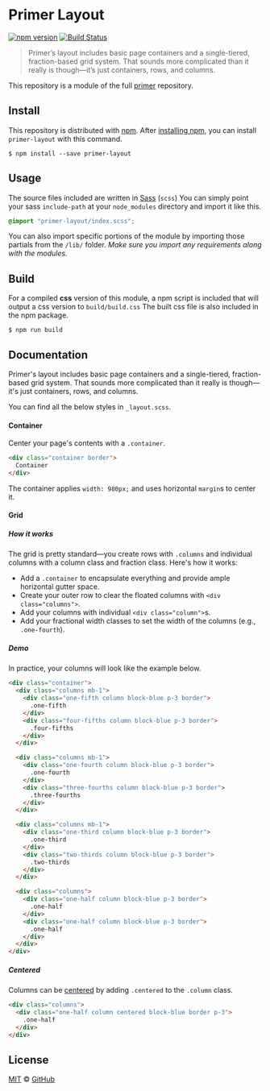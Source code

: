 # Primer Layout

[![npm version](https://img.shields.io/npm/v/primer-layout.svg)](https://www.npmjs.org/package/primer-layout)
[![Build Status](https://travis-ci.org/primer/primer.svg?branch=master)](https://travis-ci.org/primer/primer)

> Primer’s layout includes basic page containers and a single-tiered, fraction-based grid system. That sounds more complicated than it really is though—it’s just containers, rows, and columns.

This repository is a module of the full [primer][primer] repository.

## Install

This repository is distributed with [npm][npm]. After [installing npm][install-npm], you can install `primer-layout` with this command.

```
$ npm install --save primer-layout
```

## Usage

The source files included are written in [Sass][sass] (`scss`) You can simply point your sass `include-path` at your `node_modules` directory and import it like this.

```scss
@import "primer-layout/index.scss";
```

You can also import specific portions of the module by importing those partials from the `/lib/` folder. _Make sure you import any requirements along with the modules._

## Build

For a compiled **css** version of this module, a npm script is included that will output a css version to `build/build.css` The built css file is also included in the npm package.

```
$ npm run build
```

## Documentation

<!-- %docs
title: Layout
status: Deprecated
status_issue: https://github.com/github/design-systems/issues/59
key: /css/styles/core/objects/layout
-->

Primer's layout includes basic page containers and a single-tiered, fraction-based grid system. That sounds more complicated than it really is though—it's just containers, rows, and columns.

You can find all the below styles in `_layout.scss`.

#### Container

Center your page's contents with a `.container`.

```html title="Container"
<div class="container border">
  Container
</div>
```

The container applies `width: 980px;` and uses horizontal `margin`s to center it.

#### Grid

##### How it works

The grid is pretty standard—you create rows with `.columns` and individual columns with a column class and fraction class. Here's how it works:

- Add a `.container` to encapsulate everything and provide ample horizontal gutter space.
- Create your outer row to clear the floated columns with `<div class="columns">`.
- Add your columns with individual `<div class="column">`s.
- Add your fractional width classes to set the width of the columns (e.g., `.one-fourth`).

##### Demo

In practice, your columns will look like the example below.

```html title="Grid columns"
<div class="container">
  <div class="columns mb-1">
    <div class="one-fifth column block-blue p-3 border">
      .one-fifth
    </div>
    <div class="four-fifths column block-blue p-3 border">
      .four-fifths
    </div>
  </div>

  <div class="columns mb-1">
    <div class="one-fourth column block-blue p-3 border">
      .one-fourth
    </div>
    <div class="three-fourths column block-blue p-3 border">
      .three-fourths
    </div>
  </div>

  <div class="columns mb-1">
    <div class="one-third column block-blue p-3 border">
      .one-third
    </div>
    <div class="two-thirds column block-blue p-3 border">
      .two-thirds
    </div>
  </div>

  <div class="columns">
    <div class="one-half column block-blue p-3 border">
      .one-half
    </div>
    <div class="one-half column block-blue p-3 border">
      .one-half
    </div>
  </div>
</div>
```

##### Centered

Columns can be [centered](/utilities/#centering-content) by adding `.centered` to the `.column` class.

```html title="Grid centered"
<div class="columns">
  <div class="one-half column centered block-blue border p-3">
    .one-half
  </div>
</div>
```
<!-- %enddocs -->

## License

[MIT](./LICENSE) &copy; [GitHub](https://github.com/)

[primer]: https://github.com/primer/primer
[docs]: http://primer.github.io/
[npm]: https://www.npmjs.com/
[install-npm]: https://docs.npmjs.com/getting-started/installing-node
[sass]: http://sass-lang.com/
